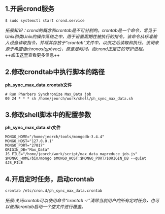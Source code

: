## 1.开启crond服务

```
$ sudo systemctl start crond.service
```
*拓展知识：crond的概念和crontab是不可分割的。crontab是一个命令，常见于Unix和类Unix的操作系统之中，用于设置周期性被执行的指令。该命令从标准输入设备读取指令，并将其存放于“crontab”文件中，以供之后读取和执行。该词来源于希腊语chronos(χρόνος)，原意是时间。而crond正是它的守护进程。* <br>
++点击[这里](https://baike.baidu.com/item/crond/3754855)查看更多信息++

## 2.修改crondtab中执行脚本的路径
**ph_sync_max_data.crontab文件**

```
# Run Pharbers Synchronize Max_Data job
00 24 * * * sh /home/jeorch/work/shell/ph_sync_max_data.sh
```

## 3.修改shell脚本中的配置参数
**ph_sync_max_data.sh文件**

```
MONGO_HOME="/home/jeorch/tools/mongodb-3.4.4"
MONGO_HOST="127.0.0.1"
MONGO_PORT="27017"
ORIGIN_DB="Max_Data"
JS_FILE="/home/jeorch/work/script/max_data_mapreduce_job.js"
$MONGO_HOME/bin/mongo $MONGO_HOST:$MONGO_PORT/$ORIGIN_DB --quiet $JS_FILE
```

## 4.开启定时任务，启动crontab

```
crontab /etc/cron.d/ph_sync_max_data.crontab
```
*拓展:关闭crontab可以使用命令“crontab -r”清除当前用户的所有定时任务，也可以使用crontab启动一个空文件进行覆盖。*



